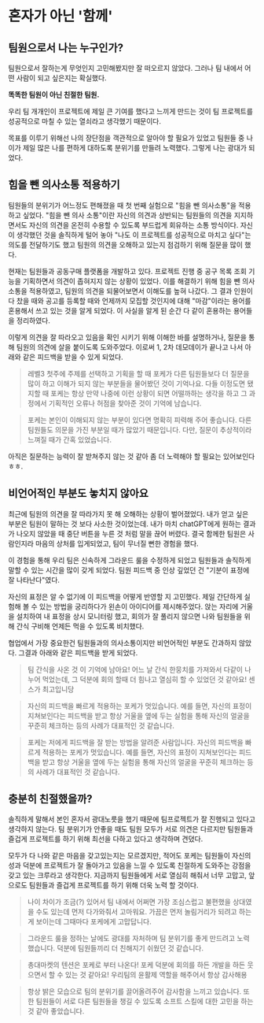 # 혼자가 아닌 '함께'

## 팀원으로서 나는 누구인가?

팀원으로서 잘하는게 무엇인지 고민해봤지만 잘 떠오르지 않았다. 그러나 팀 내에서 어떤 사람이 되고 싶은지는 확실했다.

**똑똑한 팀원이 아닌 친절한 팀원.**

우리 팀 개개인이 프로젝트에 제일 큰 기여를 했다고 느끼게 만드는 것이 팀 프로젝트를 성공적으로 마칠 수 있는 열쇠라고 생각했기 때문이다.

목표를 이루기 위해선 나의 장단점을 객관적으로 알아야 할 필요가 있었고 팀원들 중 나이가 제일 많은 나를 편하게 대하도록 분위기를 만들려 노력했다. 그렇게 나는 광대가 되었다.

## 힘을 뺀 의사소통 적용하기

팀원들의 분위기가 어느정도 편해졌을 때 첫 번째 실험으로 "힘을 뺀 의사소통"을 적용하고 싶었다. "힘을 뺀 의사 소통"이란 자신의 의견과 상반되는 팀원들의 의견을 지지하면서도 자신의 의견을 온전히 수용할 수 있도록 부드럽게 회유하는 소통 방식이다. 자신이 생각했던 것을 솔직하게 털어 놓아 "나도 이 프로젝트를 성공적으로 마치고 싶다"는 의도를 전달하기도 했고 팀원의 의견을 오해하고 있는지 점검하기 위해 질문을 많이 했다.

현재는 팀원들과 공동구매 플랫폼을 개발하고 있다. 프로젝트 진행 중 공구 목록 조회 기능을 기획하면서 의견이 좁혀지지 않는 상황이 있었다. 이를 해결하기 위해 힘을 뺀 의사소통을 적용하였고, 팀원의 의견을 되물어보면서 이해도를 높혀 나갔다. 그 결과 인원이 다 찼을 때와 공고를 등록할 때와 언제까지 모집할 것인지에 대해 "마감"이라는 용어를 혼용해서 쓰고 있는 것을 알게 되었다. 이 사실을 알게 된 순간 다 같이 혼용하는 용어들을 정리하였다.

이렇게 의견을 잘 따라오고 있음을 확인 시키기 위해 이해한 바를 설명하거나, 질문을 통해 팀원의 의견에 살을 붙이도록 도와주었다. 이로써 1, 2차 데모데이가 끝나고 나서 아래와 같은 피드백을 받을 수 있게 되었다.

>  레벨3 첫주에 주제를 선택하고 기획을 할 때 포케가 다른 팀원들보다 더 질문을 많이 하고 이해가 되지 않는 부분들을 물어봤던 것이 기억나요. 다들 이정도면 됐지할 때 포케는 항상 만약 나중에 이런 상황이 되면 어떨까하는 생각을 하고 그 과정에서 기획적인 오류나 허점을 찾아준 것이 기억에 남습니다.

> 포케는 본인이 이해되지 않는 부분이 있다면 명확히 피력해 주어 좋습니다. 다른 팀원들도 의문을 가진 부분일 때가 많았기 때문입니다. 다만, 질문이 추상적이라 느껴질 때가 간혹 있었습니다.

아직은 질문하는 능력이 잘 받쳐주지 않는 것 같아 좀 더 노력해야 할 필요는 있어보인다 ㅎㅎ.

## 비언어적인 부분도 놓치지 않아요

최근에 팀원의 의견을 잘 따라가지 못 해 오해하는 상황이 벌어졌었다. 내가 얻고 싶은 부분은 팀원이 말하는 것 보다 사소한 것이었는데. 내가 마치 chatGPT에게 원하는 결과가 나오지 않았을 때 중단 버튼을 누른 것 처럼 말을 끊어 버렸다. 결국 함께한 팀원은 사람인지라 마음의 상처를 입게되었고, 팀이 무너질 뻔한 경험을 했다.

이 경험을 통해 우리 팀은 신속하게 그라운드 룰을 수정하게 되었고 팀원들과 솔직하게 말할 수 있는 시간을 많이 갖게 되었다. 팀원 피드백 중 인상 깊었던 건 "기분이 표정에 잘 나타난다"였다.

자신의 표정은 알 수 없기에 이 피드백을 어떻게 반영할 지 고민했다. 제일 간단하게 실험해 볼 수 있는 방법을 궁리하다가 왼손이 아이디어를 제시해주었다. 앉는 자리에 거울을 설치하여 내 표정을 상시 모니터링 했고, 회의가 잘 풀리지 않으면 나와 팀원들을 위해 간식 구비해 언제든 먹을 수 있도록 비치했다.

협업에서 가장 중요한건 팀원들과의 의사소통이지만 비언어적인 부분도 간과하지 않았다. 그결과 아래와 같은 피드백을 받게 되었다.

> 팀 간식을 사온 것 이 기억에 남아요! 어느 날 간식 한뭉치를 가져와서 다같이 나누어 먹었는데, 그 덕분에 회의 할때 더 힘나고 열심히 할 수 있었던 것 같아요! 센스가 최고입니당

> 자신의 피드백을 빠르게 적용하는 포케가 멋있습니다. 예를 들면, 자신의 표정이 지쳐보인다는 피드백을 받고 항상 거울을 옆에 두는 실험을 통해 자신의 얼굴을 꾸준히 체크하는 등의 사례가 대표적인 것 같습니다.

> 포케는 저에게 피드백을 잘 받는 방법을 알려준 사람입니다. 자신의 피드백을 빠르게 적용하는 포케가 멋있습니다. 예를 들면, 자신의 표정이 지쳐보인다는 피드백을 받고 항상 거울을 옆에 두는 실험을 통해 자신의 얼굴을 꾸준히 체크하는 등의 사례가 대표적인 것 같습니다.

## 충분히 친절했을까?

솔직하게 말해서 본인 혼자서 광대노릇을 했기 때문에 팀프로젝트가 잘 진행되고 있다고 생각하지 않는다. 팀 분위기가 안좋을 때도 팀원 모두가 서로 의견은 다르지만 팀원들과 즐겁게 프로젝트를 하기 위해 최선을 다하고 있다고 생각하며 견뎠다.

모두가 다 나와 같은 마음을 갖고있는지는 모르겠지만, 적어도 포케는 팀원들이 자신의 성과 덕분에 프로젝트가 잘 돌아가고 있음을 느낄 수 있도록 친절하게 도와주는 강점을 갖고 있는 크루라고 생각한다. 지금까지 팀원들에게 서로 열심히 해줘서 너무 고맙고, 앞으로도 팀원들과 즐겁게 프로젝트를 하기 위해 더욱 노력 할 것이다.

> 나이 차이가 조금(?) 있어서 팀 내에서 어쩌면 가장 조심스럽고 불편했을 상대였을 수도 있는데 먼저 다가와줘서 고마워요. 가끔은 먼저 놀림거리가 되려고 하는 게 보이는데 그때마다 포케에게 고맙답니다.

> 그라운드 룰을 정하는 날에도 광대를 자처하며 팀 분위기를 좋게 만드려고 노력했습니다. 덕분에 팀원들끼리 더 친해지기 쉬웠던 것 같습니다.

> 총대마켓의 텐션은 포케로 부터 나온다! 포케 덕분에 회의를 하든 개발을 하든 웃으면서 할 수 있는 것 같아요! 우리팀의 윤활제 역할을 해주어서 항상 감사해용

> 항상 밝은 모습으로 팀의 분위기를 끌어올려주어 감사함을 느끼고 있습니다. 또한 팀원들이 서로 다른 팀원들을 챙길 수 있도록 소프트 스킬에 대한 고민을 하는 것 같아 좋았습니다.
